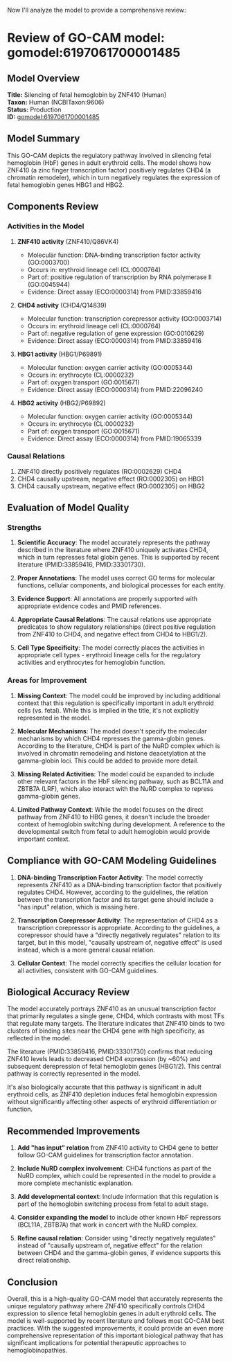 Now I'll analyze the model to provide a comprehensive review:

# Review of GO-CAM model: gomodel:6197061700001485

## Model Overview
**Title:** Silencing of fetal hemoglobin by ZNF410 (Human)  
**Taxon:** Human (NCBITaxon:9606)  
**Status:** Production  
**ID:** [gomodel:6197061700001485](https://bioregistry.io/go.model:6197061700001485)

## Model Summary
This GO-CAM depicts the regulatory pathway involved in silencing fetal hemoglobin (HbF) genes in adult erythroid cells. The model shows how ZNF410 (a zinc finger transcription factor) positively regulates CHD4 (a chromatin remodeler), which in turn negatively regulates the expression of fetal hemoglobin genes HBG1 and HBG2.

## Components Review

### Activities in the Model
1. **ZNF410 activity** (ZNF410/Q86VK4)
   - Molecular function: DNA-binding transcription factor activity (GO:0003700)
   - Occurs in: erythroid lineage cell (CL:0000764)
   - Part of: positive regulation of transcription by RNA polymerase II (GO:0045944)
   - Evidence: Direct assay (ECO:0000314) from PMID:33859416

2. **CHD4 activity** (CHD4/Q14839)
   - Molecular function: transcription corepressor activity (GO:0003714)
   - Occurs in: erythroid lineage cell (CL:0000764)
   - Part of: negative regulation of gene expression (GO:0010629)
   - Evidence: Direct assay (ECO:0000314) from PMID:33859416

3. **HBG1 activity** (HBG1/P69891)
   - Molecular function: oxygen carrier activity (GO:0005344)
   - Occurs in: erythrocyte (CL:0000232)
   - Part of: oxygen transport (GO:0015671)
   - Evidence: Direct assay (ECO:0000314) from PMID:22096240

4. **HBG2 activity** (HBG2/P69892)
   - Molecular function: oxygen carrier activity (GO:0005344)
   - Occurs in: erythrocyte (CL:0000232)
   - Part of: oxygen transport (GO:0015671)
   - Evidence: Direct assay (ECO:0000314) from PMID:19065339

### Causal Relations
1. ZNF410 directly positively regulates (RO:0002629) CHD4
2. CHD4 causally upstream, negative effect (RO:0002305) on HBG1
3. CHD4 causally upstream, negative effect (RO:0002305) on HBG2

## Evaluation of Model Quality

### Strengths
1. **Scientific Accuracy**: The model accurately represents the pathway described in the literature where ZNF410 uniquely activates CHD4, which in turn represses fetal globin genes. This is supported by recent literature (PMID:33859416, PMID:33301730).

2. **Proper Annotations**: The model uses correct GO terms for molecular functions, cellular components, and biological processes for each entity.

3. **Evidence Support**: All annotations are properly supported with appropriate evidence codes and PMID references.

4. **Appropriate Causal Relations**: The causal relations use appropriate predicates to show regulatory relationships (direct positive regulation from ZNF410 to CHD4, and negative effect from CHD4 to HBG1/2).

5. **Cell Type Specificity**: The model correctly places the activities in appropriate cell types - erythroid lineage cells for the regulatory activities and erythrocytes for hemoglobin function.

### Areas for Improvement

1. **Missing Context**: The model could be improved by including additional context that this regulation is specifically important in adult erythroid cells (vs. fetal). While this is implied in the title, it's not explicitly represented in the model.

2. **Molecular Mechanisms**: The model doesn't specify the molecular mechanisms by which CHD4 represses the gamma-globin genes. According to the literature, CHD4 is part of the NuRD complex which is involved in chromatin remodeling and histone deacetylation at the gamma-globin loci. This could be added to provide more detail.

3. **Missing Related Activities**: The model could be expanded to include other relevant factors in the HbF silencing pathway, such as BCL11A and ZBTB7A (LRF), which also interact with the NuRD complex to repress gamma-globin genes.

4. **Limited Pathway Context**: While the model focuses on the direct pathway from ZNF410 to HBG genes, it doesn't include the broader context of hemoglobin switching during development. A reference to the developmental switch from fetal to adult hemoglobin would provide important context.

## Compliance with GO-CAM Modeling Guidelines

1. **DNA-binding Transcription Factor Activity**: The model correctly represents ZNF410 as a DNA-binding transcription factor that positively regulates CHD4. However, according to the guidelines, the relation between the transcription factor and its target gene should include a "has input" relation, which is missing here.

2. **Transcription Corepressor Activity**: The representation of CHD4 as a transcription corepressor is appropriate. According to the guidelines, a corepressor should have a "directly negatively regulates" relation to its target, but in this model, "causally upstream of, negative effect" is used instead, which is a more general causal relation.

3. **Cellular Context**: The model correctly specifies the cellular location for all activities, consistent with GO-CAM guidelines.

## Biological Accuracy Review

The model accurately portrays ZNF410 as an unusual transcription factor that primarily regulates a single gene, CHD4, which contrasts with most TFs that regulate many targets. The literature indicates that ZNF410 binds to two clusters of binding sites near the CHD4 gene with high specificity, as reflected in the model.

The literature (PMID:33859416, PMID:33301730) confirms that reducing ZNF410 levels leads to decreased CHD4 expression (by ~60%) and subsequent derepression of fetal hemoglobin genes (HBG1/2). This central pathway is correctly represented in the model.

It's also biologically accurate that this pathway is significant in adult erythroid cells, as ZNF410 depletion induces fetal hemoglobin expression without significantly affecting other aspects of erythroid differentiation or function.

## Recommended Improvements

1. **Add "has input" relation** from ZNF410 activity to CHD4 gene to better follow GO-CAM guidelines for transcription factor annotation.

2. **Include NuRD complex involvement**: CHD4 functions as part of the NuRD complex, which could be represented in the model to provide a more complete mechanistic explanation.

3. **Add developmental context**: Include information that this regulation is part of the hemoglobin switching process from fetal to adult stage.

4. **Consider expanding the model** to include other known HbF repressors (BCL11A, ZBTB7A) that work in concert with the NuRD complex.

5. **Refine causal relation**: Consider using "directly negatively regulates" instead of "causally upstream of, negative effect" for the relation between CHD4 and the gamma-globin genes, if evidence supports this direct relationship.

## Conclusion

Overall, this is a high-quality GO-CAM model that accurately represents the unique regulatory pathway where ZNF410 specifically controls CHD4 expression to silence fetal hemoglobin genes in adult erythroid cells. The model is well-supported by recent literature and follows most GO-CAM best practices. With the suggested improvements, it could provide an even more comprehensive representation of this important biological pathway that has significant implications for potential therapeutic approaches to hemoglobinopathies.